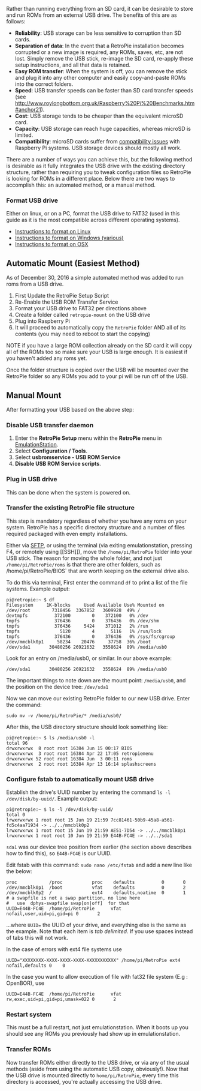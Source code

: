 Rather than running everything from an SD card, it can be desirable to store and run ROMs from an external USB drive. The benefits of this are as follows:

-  **Reliability**: USB storage can be less sensitive to corruption than SD cards.
-  **Separation of data**: In the event that a RetroPie installation becomes corrupted or a new image is required, any ROMs, saves, etc, are not lost. Simply remove the USB stick, re-image the SD card, re-apply these setup instructions, and all that data is retained.
-  **Easy ROM transfer**: When the system is off, you can remove the stick and plug it into any other computer and easily copy-and-paste ROMs into the correct folders.
-  **Speed**: USB transfer speeds can be faster than SD card transfer speeds (see http://www.roylongbottom.org.uk/Raspberry%20Pi%20Benchmarks.htm#anchor21).
-  **Cost**: USB storage tends to be cheaper than the equivalent microSD card.
-  **Capacity**: USB storage can reach huge capacities, whereas microSD is limited.
-  **Compatibility**: microSD cards suffer from [compatibility issues](http://elinux.org/RPi_SD_cards) with Raspberry Pi systems. USB storage devices should mostly all work.

There are a number of ways you can achieve this, but the following method is desirable as it fully integrates the USB drive with the existing directory structure, rather than requiring you to tweak configuration files so RetroPie is looking for ROMs in a different place. Below there are two ways to accomplish this: an automated method, or a manual method.

### Format USB drive
Either on linux, or on a PC, format the USB drive to FAT32 (used in this guide as it is the most compatible across different operating systems).

-  [Instructions to format on Linux](https://ksearch.wordpress.com/2010/09/29/format-usb-in-linux/)
-  [Instructions to format on Windows (various)](http://www.makeuseof.com/tag/format-large-hard-drive-fat-fat32/)
-  [Instructions to format on OSX](http://qsee.custhelp.com/app/answers/detail/a_id/2560/~/mac%3A-how-to-format-a-flash-drive-to-fat32-in-mac-os-x)

## Automatic Mount (Easiest Method)

As of December 30, 2016 a simple automated method was added to run roms from a USB drive. 

1. First Update the RetroPie Setup Script
2. Re-Enable the USB ROM Transfer Service
3. Format your USB drive to FAT32 per directions above
4. Create a folder called `retropie-mount` on the USB drive
5. Plug into Raspberry Pi
6. It will proceed to automatically copy the `RetroPie` folder AND all of its contents (you may need to reboot to start the copying)

NOTE if you have a large ROM collection already on the SD card it will copy all of the ROMs too so make sure your USB is large enough. It is easiest if you haven't added any roms yet.

Once the folder structure is copied over the USB will be mounted over the RetroPie folder so any ROMs you add to your pi will be run off of the USB. 

## Manual Mount

After formatting your USB based on the above step:

### Disable USB transfer daemon

1. Enter the **RetroPie Setup** menu within the **RetroPie** menu in [EmulationStation](EmulationStation).
2. Select **Configuration / Tools**.
3. Select **usbromservice - USB ROM Service**
4. **Disable USB ROM Service scripts**.

### Plug in USB drive
This can be done when the system is powered on.

### Transfer the existing RetroPie file structure
This step is mandatory regardless of whether you have any roms on your system. RetroPie has a specific directory structure and a number of files required packaged with even empty installations.

Either via [SFTP](Transferring-Roms#sftp-needs-an-active-internet-connection), or using the terminal (via exiting emulationstation, pressing F4, or remotely using [[SSH]]), move the `/home/pi/RetroPie` folder into your USB stick. The reason for moving the whole folder, and not just `/home/pi/RetroPie/roms` is that there are other folders, such as /home/pi/RetroPie/BIOS` that are worth keeping on the external drive also.

To do this via terminal, First enter the command `df` to print a list of the file systems. Example output:
```
pi@retropie:~ $ df
Filesystem     1K-blocks     Used Available Use% Mounted on
/dev/root        7318456  3367852   3609928  49% /
devtmpfs          372100        0    372100   0% /dev
tmpfs             376436        0    376436   0% /dev/shm
tmpfs             376436     5424    371012   2% /run
tmpfs               5120        4      5116   1% /run/lock
tmpfs             376436        0    376436   0% /sys/fs/cgroup
/dev/mmcblk0p1     58234    20476     37758  36% /boot
/dev/sda1       30480256 26921632   3558624  89% /media/usb0
```

Look for an entry on /media/usb0, or similar. In our above example:
```
/dev/sda1       30480256 26921632   3558624  89% /media/usb0
```

The important things to note down are the mount point: `/media/usb0`, and the position on the device tree: `/dev/sda1`

Now we can move our existing RetroPie folder to our new USB drive. Enter the command:
```
sudo mv -v /home/pi/RetroPie/* /media/usb0/
```

After this, the USB directory structure should look something like:
```
pi@retropie:~ $ ls /media/usb0 -l
total 96
drwxrwxrwx  8 root root 16384 Jun 15 00:17 BIOS
drwxrwxrwx  3 root root 16384 Apr 22 17:05 retropiemenu
drwxrwxrwx 52 root root 16384 Jun  3 00:11 roms
drwxrwxrwx  2 root root 16384 Apr 13 16:14 splashscreens
```

### Configure fstab to automatically mount USB drive
Establish the drive's UUID number by entering the command `ls -l /dev/disk/by-uuid/`. Example output:
```
pi@retropie:~ $ ls -l /dev/disk/by-uuid/
total 0
lrwxrwxrwx 1 root root 15 Jun 19 21:59 7cc81461-50b9-45a8-a561-fd5c4aa71934 -> ../../mmcblk0p2
lrwxrwxrwx 1 root root 15 Jun 19 21:59 AE51-7D54 -> ../../mmcblk0p1
lrwxrwxrwx 1 root root 10 Jun 19 21:59 E44B-FC4E -> ../../sda1
```
`sda1` was our device tree position from earlier (the section above describes how to find this), so `E44B-FC4E` is our UUID.

Edit fstab with this command: `sudo nano /etc/fstab` and add a new line like the below:
```
proc            /proc           proc    defaults          0       0
/dev/mmcblk0p1  /boot           vfat    defaults          0       2
/dev/mmcblk0p2  /               ext4    defaults,noatime  0       1
# a swapfile is not a swap partition, no line here
#   use  dphys-swapfile swap[on|off]  for that
UUID=E44B-FC4E  /home/pi/RetroPie      vfat    nofail,user,uid=pi,gid=pi 0       2
```
...where `UUID=` the UUID of your drive, and everything else is the same as the example. Note that each item is *tab delimited.* If you use spaces instead of tabs this will not work.

In the case of errors with ext4 file systems use
```
UUID="XXXXXXXX-XXXX-XXXX-XXXX-XXXXXXXXXXX" /home/pi/RetroPie ext4 nofail,defaults 0    0
``` 

In the case you want to allow execution of file with fat32 file system (E.g : OpenBOR), use
```
UUID=E44B-FC4E  /home/pi/RetroPie      vfat    rw,exec,uid=pi,gid=pi,umask=022 0       2
``` 
### Restart system
This must be a full restart, not just emulationstation. When it boots up you should see any ROMs you previously had show up in emulationstation.

### Transfer ROMs
Now transfer ROMs either directly to the USB drive, or via any of the usual methods (aside from using the automatic USB copy, obviously!). Now that the USB drive is mounted directly to `home/pi/RetroPie`, every time this directory is accessed, you're actually accessing the USB drive.